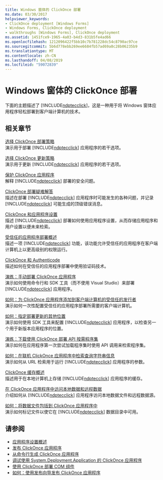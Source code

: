 ```yaml
---
title: Windows 窗体的 ClickOnce 部署
ms.date: 03/30/2017
helpviewer_keywords:
- ClickOnce deployment [Windows Forms]
- Windows Forms, ClickOnce deployment
- walkthroughs [Windows Forms], ClickOnce deployment
ms.assetid: 1451fce9-1965-4a03-b4d3-831b5fe4ad66
ms.openlocfilehash: 1212096422f5bb10c7b781228dc54c8790ac97ce
ms.sourcegitcommit: 5b6d778ebb269ee6684fb57ad69a8c28b06235b9
ms.translationtype: MT
ms.contentlocale: zh-CN
ms.lasthandoff: 04/08/2019
ms.locfileid: "59072839"
---
```

# <a name="clickonce-deployment-for-windows-forms"></a>Windows 窗体的 ClickOnce 部署
下面的主题描述了 [!INCLUDE[ndptecclick](../../../includes/ndptecclick-md.md)]，这是一种用于将 Windows 窗体应用程序轻松部署到客户端计算机的技术。  
  
## <a name="related-sections"></a>相关章节  
 [选择 ClickOnce 部署策略](/visualstudio/deployment/choosing-a-clickonce-deployment-strategy)  
 演示用于部署 [!INCLUDE[ndptecclick](../../../includes/ndptecclick-md.md)] 应用程序的若干选项。  
  
 [选择 ClickOnce 更新策略](/visualstudio/deployment/choosing-a-clickonce-update-strategy)  
 演示用于更新 [!INCLUDE[ndptecclick](../../../includes/ndptecclick-md.md)] 应用程序的若干选项。  
  
 [保护 ClickOnce 应用程序](/visualstudio/deployment/securing-clickonce-applications)  
 解释 [!INCLUDE[ndptecclick](../../../includes/ndptecclick-md.md)] 部署的安全问题。  
  
 [ClickOnce 部署疑难解答](/visualstudio/deployment/troubleshooting-clickonce-deployments)  
 描述在部署 [!INCLUDE[ndptecclick](../../../includes/ndptecclick-md.md)] 应用程序时可能发生的各种问题，并记录 [!INCLUDE[ndptecclick](../../../includes/ndptecclick-md.md)] 可能生成的顶级错误消息。  
  
 [ClickOnce 和应用程序设置](/visualstudio/deployment/clickonce-and-application-settings)  
 描述 [!INCLUDE[ndptecclick](../../../includes/ndptecclick-md.md)] 部署如何使用应用程序设置，从而存储应用程序和用户设置以便未来检索。  
  
 [受信任的应用程序部署概述](/visualstudio/deployment/trusted-application-deployment-overview)  
 描述一项 [!INCLUDE[ndptecclick](../../../includes/ndptecclick-md.md)] 功能，该功能允许受信任的应用程序在客户端计算机上以更高级别的权限运行。  
  
 [ClickOnce 和 Authenticode](/visualstudio/deployment/clickonce-and-authenticode)  
 描述如何在受信任的应用程序部署中使用验证码技术。  
  
 [演练：手动部署 ClickOnce 应用程序](/visualstudio/deployment/walkthrough-manually-deploying-a-clickonce-application)  
 演示如何使用命令行和 SDK 工具（而不使用 Visual Studio）来部署 [!INCLUDE[ndptecclick](../../../includes/ndptecclick-md.md)] 应用程序。  
  
 [如何：为 ClickOnce 应用程序添加到客户端计算机的受信任的发行者](/visualstudio/deployment/how-to-add-a-trusted-publisher-to-a-client-computer-for-clickonce-applications)  
 演示如何一次性配置受信任的应用程序部署所需要的客户端计算机。  
  
 [如何：指定部署更新的其他位置](/visualstudio/deployment/how-to-specify-an-alternate-location-for-deployment-updates)  
 演示如何使用 SDK 工具来配置 [!INCLUDE[ndptecclick](../../../includes/ndptecclick-md.md)] 应用程序，以检查另一个用于新版本应用程序的位置。  
  
 [演练：下载使用 ClickOnce 部署 API 按需程序集](/visualstudio/deployment/walkthrough-downloading-assemblies-on-demand-with-the-clickonce-deployment-api)  
 演示如何在应用程序第一次尝试加载程序集时使用 API 调用来检索程序集。  
  
 [如何：在联机 ClickOnce 应用程序中检索查询字符串信息](/visualstudio/deployment/how-to-retrieve-query-string-information-in-an-online-clickonce-application)  
 演示如何从 URL 检索用于运行 [!INCLUDE[ndptecclick](../../../includes/ndptecclick-md.md)] 应用程序的参数。  
  
 [ClickOnce 缓存概述](/visualstudio/deployment/clickonce-cache-overview)  
 描述用于在本地计算机上存储 [!INCLUDE[ndptecclick](../../../includes/ndptecclick-md.md)] 应用程序的缓存。  
  
 [在 ClickOnce 应用程序中访问本地数据和远程数据](/visualstudio/deployment/accessing-local-and-remote-data-in-clickonce-applications)  
 介绍如何从 [!INCLUDE[ndptecclick](../../../includes/ndptecclick-md.md)] 应用程序访问本地数据文件和远程数据源。  
  
 [如何：将数据文件包括到 ClickOnce 应用程序中](/visualstudio/deployment/how-to-include-a-data-file-in-a-clickonce-application)  
 演示如何标记文件以使它在 [!INCLUDE[ndptecclick](../../../includes/ndptecclick-md.md)] 数据目录中可用。  
  
## <a name="see-also"></a>请参阅

- [应用程序设置概述](./advanced/application-settings-overview.md)
- [发布 ClickOnce 应用程序](/visualstudio/deployment/publishing-clickonce-applications)
- [从命令行生成 ClickOnce 应用程序](/visualstudio/deployment/building-clickonce-applications-from-the-command-line)
- [调试使用 System.Deployment.Application 的 ClickOnce 应用程序](/visualstudio/deployment/debugging-clickonce-applications-that-use-system-deployment-application)
- [使用 ClickOnce 部署 COM 组件](/visualstudio/deployment/deploying-com-components-with-clickonce)
- [如何：使用发布向导发布 ClickOnce 应用程序](/visualstudio/deployment/how-to-publish-a-clickonce-application-using-the-publish-wizard)
